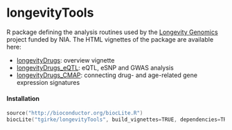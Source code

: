 # longevityTools
R package defining the analysis routines used by the [Longevity Genomics](http://www.longevitygenomics.org/) project funded by NIA. The HTML vignettes of the package are available here:

* [longevityDrugs](https://htmlpreview.github.io/?https://github.com/tgirke/longevityTools/blob/master/vignettes/longevityTools.html): overview vignette
* [longevityDrugs_eQTL](https://htmlpreview.github.io/?https://github.com/tgirke/longevityTools/blob/master/vignettes/longevityTools_eQTL.html): eQTL, eSNP and GWAS analysis
* [longevityDrugs_CMAP](https://htmlpreview.github.io/?https://github.com/tgirke/longevityTools/blob/master/vignettes/longevityTools_CMAP.html): connecting drug- and age-related gene expression signatures

#### Installation 

```s
source("http://bioconductor.org/biocLite.R")
biocLite("tgirke/longevityTools", build_vignettes=TRUE, dependencies=TRUE)
```

